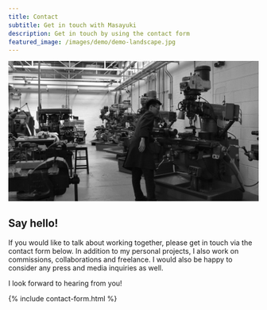 ```yaml
---
title: Contact
subtitle: Get in touch with Masayuki
description: Get in touch by using the contact form
featured_image: /images/demo/demo-landscape.jpg
---
```


<div class="banner"><img src="/images/contact.jpg" class="banner_img"></div>

## Say hello!

If you would like to talk about working together, please get in touch via the contact form below. In addition to my personal projects, I also work on commissions, collaborations and freelance. I would also be happy to consider any press and media inquiries as well.

I look forward to hearing from you!

{% include contact-form.html %}